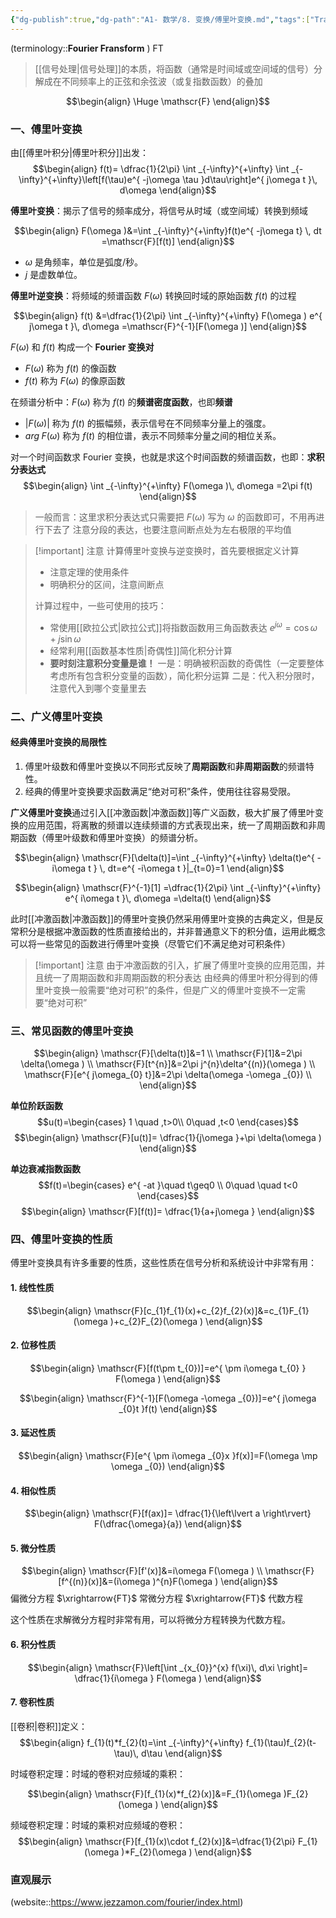 ```yaml
---
{"dg-publish":true,"dg-path":"A1- 数学/8. 变换/傅里叶变换.md","tags":["Transform"],"permalink":"/A1- 数学/8. 变换/傅里叶变换/","dgPassFrontmatter":true,"noteIcon":"","created":"2024-05-21T17:23:34.000+08:00","updated":"2025-08-28T21:53:12.896+08:00"}
---
```


(terminology::**Fourier Fransform** )  FT  
> [[信号处理\|信号处理]]的本质，将函数（通常是时间域或空间域的信号）分解成在不同频率上的正弦和余弦波（或复指数函数）的叠加

$$\begin{align}
\Huge \mathscr{F} 
\end{align}$$

### 一、傅里叶变换 
由[[傅里叶积分\|傅里叶积分]]出发：
$$\begin{align}
f(t)= \dfrac{1}{2\pi} \int _{-\infty}^{+\infty} \int _{-\infty}^{+\infty}\left[f(\tau)e^{ -j\omega \tau }d\tau\right]e^{ j\omega t }\, d\omega  
\end{align}$$

**傅里叶变换**：揭示了信号的频率成分，将信号从时域（或空间域）转换到频域

$$\begin{align}
F(\omega )&=\int _{-\infty}^{+\infty}f(t)e^{ -j\omega t} \, dt =\mathscr{F}[f(t)]
\end{align}$$
-   $\omega$ 是角频率，单位是弧度/秒。
-   $j$ 是虚数单位。


**傅里叶逆变换**：将频域的频谱函数 $F(\omega)$ 转换回时域的原始函数 $f(t)$ 的过程

$$\begin{align}
f(t) &=\dfrac{1}{2\pi} \int _{-\infty}^{+\infty} F(\omega ) e^{ j\omega t }\, d\omega =\mathscr{F}^{-1}[F(\omega )]
\end{align}$$

$F(\omega)$ 和 $f(t)$ 构成一个 **Fourier 变换对**
-  $F(\omega)$ 称为 $f(t)$ 的像函数
-  $f(t)$ 称为 $F(\omega)$ 的像原函数

在频谱分析中：$F(\omega)$ 称为 $f(t)$ 的**频谱密度函数**，也即**频谱**
-  $\left\lvert  F(\omega) \right\rvert$ 称为 $f(t)$ 的振幅频，表示信号在不同频率分量上的强度。
- $arg\; F(\omega)$ 称为 $f(t)$ 的相位谱，表示不同频率分量之间的相位关系。


对一个时间函数求 Fourier 变换，也就是求这个时间函数的频谱函数，也即：**求积分表达式**
$$\begin{align}
\int _{-\infty}^{+\infty} F(\omega )\, d\omega =2\pi f(t)
\end{align}$$

> 一般而言：这里求积分表达式只需要把 $F(\omega)$ 写为 $\omega$ 的函数即可，不用再进行下去了
> 注意分段的表达，也要注意间断点处为左右极限的平均值


>[!important] 注意
>计算傅里叶变换与逆变换时，首先要根据定义计算
>- 注意定理的使用条件
>- 明确积分的区间，注意间断点
> 
> 计算过程中，一些可使用的技巧：
>- 常使用[[欧拉公式\|欧拉公式]]将指数函数用三角函数表达
>	$e^{ j\omega }=\cos \omega+j\sin \omega$
>- 经常利用[[函数基本性质\|奇偶性]]简化积分计算
>- **要时刻注意积分变量是谁！**
>	一是：明确被积函数的奇偶性（一定要整体考虑所有包含积分变量的函数），简化积分运算
>	二是：代入积分限时，注意代入到哪个变量里去


### 二、广义傅里叶变换
#### 经典傅里叶变换的局限性
1. 傅里叶级数和傅里叶变换以不同形式反映了**周期函数**和**非周期函数**的频谱特性。
2. 经典的傅里叶变换要求函数满足“绝对可积”条件，使用往往容易受限。


**广义傅里叶变换**通过引入[[冲激函数\|冲激函数]]等广义函数，极大扩展了傅里叶变换的应用范围，将离散的频谱以连续频谱的方式表现出来，统一了周期函数和非周期函数（傅里叶级数和傅里叶变换）的频谱分析。


$$\begin{align}
\mathscr{F}[\delta(t)]=\int _{-\infty}^{+\infty} \delta(t)e^{ -i\omega t } \, dt=e^{ -i\omega t }|_{t=0}=1 
\end{align}$$

$$\begin{align}
\mathscr{F}^{-1}[1] =\dfrac{1}{2\pi} \int _{-\infty}^{+\infty}  e^{ i\omega t }\, d\omega =\delta(t)
\end{align}$$

此时[[冲激函数\|冲激函数]]的傅里叶变换仍然采用傅里叶变换的古典定义，但是反常积分是根据冲激函数的性质直接给出的，并非普通意义下的积分值，运用此概念可以将一些常见的函数进行傅里叶变换（尽管它们不满足绝对可积条件）

>[!important] 注意
>由于冲激函数的引入，扩展了傅里叶变换的应用范围，并且统一了周期函数和非周期函数的积分表达
>由经典的傅里叶积分得到的傅里叶变换一般需要“绝对可积”的条件，但是广义的傅里叶变换不一定需要“绝对可积”

### 三、常见函数的傅里叶变换

$$\begin{align}
\mathscr{F}[\delta(t)]&=1 \\
\mathscr{F}[1]&=2\pi \delta(\omega ) \\
\mathscr{F}[t^{n}]&=2\pi j^{n}\delta^{(n)}(\omega )  \\
\mathscr{F}[e^{ j\omega_{0} t}]&=2\pi \delta(\omega -\omega _{0}) \\
\end{align}$$


**单位阶跃函数**
$$u(t)=\begin{cases}
1 \quad ,t>0\\
0\quad ,t<0
\end{cases}$$
$$\begin{align}
\mathscr{F}[u(t)]= \dfrac{1}{j\omega }+\pi \delta(\omega )
\end{align}$$


**单边衰减指数函数**
$$f(t)=\begin{cases}
e^{ -at }\quad t\geq0 \\
0\quad \quad t<0
\end{cases}$$
$$\begin{align}
\mathscr{F}[f(t)]= \dfrac{1}{a+j\omega }
\end{align}$$

### 四、傅里叶变换的性质
傅里叶变换具有许多重要的性质，这些性质在信号分析和系统设计中非常有用：

#### 1. 线性性质
$$\begin{align}
\mathscr{F}[c_{1}f_{1}(x)+c_{2}f_{2}(x)]&=c_{1}F_{1}(\omega )+c_{2}F_{2}(\omega )
\end{align}$$

#### 2. 位移性质
$$\begin{align}
\mathscr{F}[f(t\pm t_{0})]=e^{ \pm i\omega t_{0} } F(\omega )
\end{align}$$

$$\begin{align}
\mathscr{F}^{-1}[F(\omega -\omega _{0})]=e^{ j\omega _{0}t }f(t)
\end{align}$$

#### 3. 延迟性质
$$\begin{align}
\mathscr{F}[e^{ \pm i\omega _{0}x }f(x)]=F(\omega \mp \omega _{0})
\end{align}$$

#### 4. 相似性质
$$\begin{align}
\mathscr{F}[f(ax)]= \dfrac{1}{\left\lvert  a \right\rvert} F(\dfrac{\omega}{a})
\end{align}$$

#### 5. 微分性质
$$\begin{align}
\mathscr{F}[f'(x)]&=i\omega  F(\omega ) \\
\mathscr{F}[f^{(n)}(x)]&=(i\omega )^{n}F(\omega )
\end{align}$$
偏微分方程 $\xrightarrow{FT}$ 常微分方程 $\xrightarrow{FT}$ 代数方程

这个性质在求解微分方程时非常有用，可以将微分方程转换为代数方程。

#### 6. 积分性质
$$\begin{align}
\mathscr{F}\left[\int _{x_{0}}^{x} f(\xi)\, d\xi \right]= \dfrac{1}{i\omega } F(\omega )
\end{align}$$

#### 7. 卷积性质
[[卷积\|卷积]]定义：
$$\begin{align}
f_{1}(t)*f_{2}(t)=\int _{-\infty}^{+\infty} f_{1}(\tau)f_{2}(t-\tau)\, d\tau
\end{align}$$

时域卷积定理：时域的卷积对应频域的乘积：

$$\begin{align}
\mathscr{F}[f_{1}(x)*f_{2}(x)]&=F_{1}(\omega )F_{2}(\omega ) 
\end{align}$$

频域卷积定理：时域的乘积对应频域的卷积：
$$\begin{align}
\mathscr{F}[f_{1}(x)\cdot f_{2}(x)]&=\dfrac{1}{2\pi} F_{1}(\omega )*F_{2}(\omega )
\end{align}$$


### 直观展示
(website::https://www.jezzamon.com/fourier/index.html)

